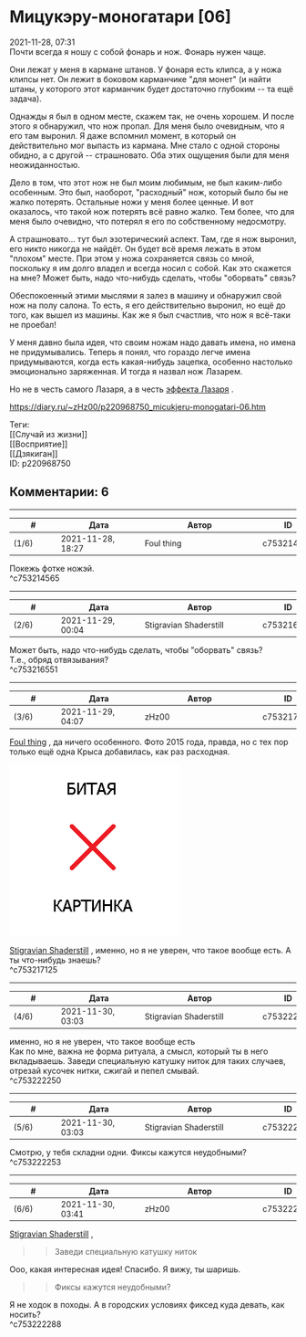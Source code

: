 Мицукэру-моногатари [06]
========================

  
2021-11-28, 07:31  
 Почти всегда я ношу с собой фонарь и нож. Фонарь нужен чаще.   
   
 Они лежат у меня в кармане штанов. У фонаря есть клипса, а у ножа клипсы нет. Он лежит в боковом карманчике "для монет" (и найти штаны, у которого этот карманчик будет достаточно глубоким -- та ещё задача).   
   
 Однажды я был в одном месте, скажем так, не очень хорошем. И после этого я обнаружил, что нож пропал. Для меня было очевидным, что я его там выронил. Я даже вспомнил момент, в который он действительно мог выпасть из кармана. Мне стало с одной стороны обидно, а с другой -- страшновато. Оба этих ощущения были для меня неожиданностью.   
   
 Дело в том, что этот нож не был моим любимым, не был каким-либо особенным. Это был, наоборот, "расходный" нож, который было бы не жалко потерять. Остальные ножи у меня более ценные. И вот оказалось, что такой нож потерять всё равно жалко. Тем более, что для меня было очевидно, что потерял я его по собственному недосмотру.   
   
 А страшновато... тут был эзотерический аспект. Там, где я нож выронил, его никто никогда не найдёт. Он будет всё время лежать в этом "плохом" месте. При этом у ножа сохраняется связь со мной, поскольку я им долго владел и всегда носил с собой. Как это скажется на мне? Может быть, надо что-нибудь сделать, чтобы "оборвать" связь?   
   
 Обеспокоенный этими мыслями я залез в машину и обнаружил свой нож на полу салона. То есть, я его действительно выронил, но ещё до того, как вышел из машины. Как же я был счастлив, что нож я всё-таки не проебал!   
   
 У меня давно была идея, что своим ножам надо давать имена, но имена не придумывались. Теперь я понял, что гораздо легче имена придумываются, когда есть какая-нибудь зацепка, особенно настолько эмоционально заряженная. И тогда я назвал нож Лазарем.   
   
 Но не в честь самого Лазаря, а в честь  [эффекта Лазаря](https://ru.wikipedia.org/wiki/%D0%AD%D1%84%D1%84%D0%B5%D0%BA%D1%82_%D0%9B%D0%B0%D0%B7%D0%B0%D1%80%D1%8F)  .   
  
<https://diary.ru/~zHz00/p220968750_micukjeru-monogatari-06.htm>  
  
Теги:  
[[Случай из жизни]]  
[[Восприятие]]  
[[Дзякиган]]  
ID: p220968750  


Комментарии: 6
--------------

  


---



|         #         |              Дата              |                     Автор                     |           ID           |
| --- | --- | --- | --- |
| (1/6) | 2021-11-28, 18:27 | Foul thing | c753214565 |

  
 Покежь фотке ножэй.   
 ^c753214565

---



|         #         |              Дата              |                     Автор                     |           ID           |
| --- | --- | --- | --- |
| (2/6) | 2021-11-29, 00:04 | Stigravian Shaderstill | c753216551 |

  
  Может быть, надо что-нибудь сделать, чтобы "оборвать" связь?    
 Т.е., обряд отвязывания?   
 ^c753216551

---



|         #         |              Дата              |                     Автор                     |           ID           |
| --- | --- | --- | --- |
| (3/6) | 2021-11-29, 04:07 | zHz00 | c753217125 |

  
  [Foul thing](https://foulthing.diary.ru "Temporary Internet Flies")  , да ничего особенного. Фото 2015 года, правда, но с тех пор только ещё одна Крыса добавилась, как раз расходная.   
   
   [![](pics/a343f7d2aca7t.jpg)](https://d.radikal.ru/d37/2111/55/a343f7d2aca7.jpg)     
   
  [Stigravian Shaderstill](https://stigravian.diary.ru "Science, Death, Rock-n-Roll")  , именно, но я не уверен, что такое вообще есть. А ты что-нибудь знаешь?   
 ^c753217125

---



|         #         |              Дата              |                     Автор                     |           ID           |
| --- | --- | --- | --- |
| (4/6) | 2021-11-30, 03:03 | Stigravian Shaderstill | c753222250 |

  
  именно, но я не уверен, что такое вообще есть    
 Как по мне, важна не форма ритуала, а смысл, который ты в него вкладываешь. Заведи специальную катушку ниток для таких случаев, отрезай кусочек нитки, сжигай и пепел смывай.   
 ^c753222250

---



|         #         |              Дата              |                     Автор                     |           ID           |
| --- | --- | --- | --- |
| (5/6) | 2021-11-30, 03:03 | Stigravian Shaderstill | c753222253 |

  
 Смотрю, у тебя складни одни. Фиксы кажутся неудобными?   
 ^c753222253

---



|         #         |              Дата              |                     Автор                     |           ID           |
| --- | --- | --- | --- |
| (6/6) | 2021-11-30, 03:41 | zHz00 | c753222288 |

  
  [Stigravian Shaderstill](https://stigravian.diary.ru "Science, Death, Rock-n-Roll")  ,   
 >>Заведи специальную катушку ниток   
   
 Ооо, какая интересная идея! Спасибо. Я вижу, ты шаришь.   
   
 >>Фиксы кажутся неудобными?   
   
 Я не ходок в походы. А в городских условиях фиксед куда девать, как носить?   
 ^c753222288